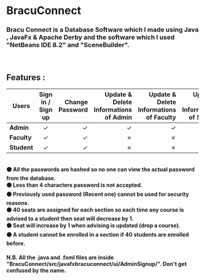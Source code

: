 # BracuConnect
### Bracu Connect is a Database Software which I made using Java , JavaFx & Apache Derby and the software which I used "NetBeans IDE 8.2" and "SceneBuilder".
<br>

## Features :

| Users            | Sign in / Sign up|Change Password  | Update & Delete Informations of Admin  |Update & Delete Informations of Faculty  |Update & Delete Informations of Student  | Add , Update & Delete Courses | Advise Courses | Update Advise Courses | Add to Waiting List | View Waiting List | 
| ---------------- |:-----------------:| ---------------------------------------:|---------------------------------------:|---------------------------------------:|---------------------------------------:|---------------------------------------:|---------------------------------------:|--------------------------------------:|--------------------------------------:|--------------------------------------:|
|  <b> Admin <b>   |        ✓          | ✓ |✓ | ✓ | ✓ |✓ |✗ |✗ |✗ |✓ |
|  <b> Faculty <b> | ✓                 | ✓ |  ✗ | ✗ | ✗ |✗ |✓ |✓ |✗ |✗ |
|  <b> Student <b> | ✓                 | ✓ |   ✗ | ✗ | ✗ | ✗ |✓ |✓ |✓ |✗ |


<br>
 <b> ⚫ All the passwords are hashed so no one can view the actual password from the database. </b> <br>
 <b> ⚫ Less than 4 characters password is not accepted. </b> <br>
 <b> ⚫ Previously used password (Recent one) cannot be used for security reasons. </b> <br>
 <b> ⚫ 40 seats are assigned for each section so each time any course is advised to a student then seat will decrease by 1. </b> <br>
  <b>⚫ Seat will increase by 1 when advising is updated (drop a course). </b> <br>
  <b>⚫ A student cannot be enrolled in a section if 40 students are enrolled before. </b> <br>

#### N.B. All the .java and .fxml files are inside "BracuConnect/src/javafxbracuconnect/ui/AdminSignup/". Don't get confused by the name.



